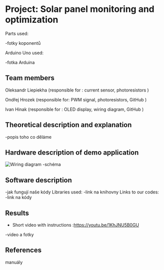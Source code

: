 # Project: Solar panel monitoring and optimization
Parts used:

-fotky koponentů

Arduino Uno used:

-fotka Arduina
## Team members
Oleksandr Liepiekha (responsible for : current sensor, photoresistors )

Ondřej Hrozek (responsible for: PWM signal, photoresistors, GitHub )

Ivan Hinak (responsible for : OLED display, wiring diagram, GitHub )

## Theoretical description and explanation
-popis toho co děláme
## Hardware description of demo application
![Wiring diagram](https://github.com/user-attachments/assets/8c84cf52-3058-40d2-893a-458177c35be2)
-schéma
## Software description
-jak fungují naše kódy
Libraries used:
-link na knihovny
Links to our codes:
-link na kódy
## Results
* Short video with instructions :https://youtu.be/1KhJNU5B0GU
  
-video a fotky
## References

manuály
